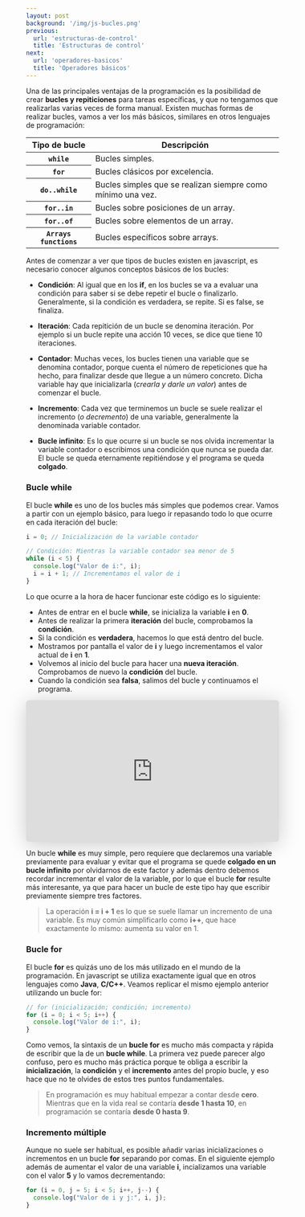 ```yaml
---
layout: post
background: '/img/js-bucles.png'
previous:
  url: 'estructuras-de-control'
  title: 'Estructuras de control'
next:
  url: 'operadores-basicos'
  title: 'Operadores básicos'
---
```


Una de las principales ventajas de la programación es la posibilidad de crear **bucles y repiticiones** para tareas específicas, y que no tengamos que realizarlas varias veces de forma manual. Existen muchas formas de realizar bucles, vamos a ver los más básicos, similares en otros lenguajes de programación:  


<table class="table table-striped table-borderless shadow-sm border">
	<thead class="thead-js">
		<th>Tipo de bucle</th>
		<th>Descripción</th>
	</thead>
	<tbody>
		<tr>
			<th><code>while</code></th>
			<td>Bucles simples.</td>
		</tr>
		<tr>
			<th><code>for</code></th>
			<td>Bucles clásicos por excelencia.</td>
		</tr>
		<tr>
			<th><code>do..while</code></th>
			<td>Bucles simples que se realizan siempre como mínimo una vez.</td>
		</tr>
		<tr>
			<th><code>for..in</code></th>
			<td>Bucles sobre posiciones de un array.</td>
		</tr>
		<tr>
			<th><code>for..of</code></th>
			<td>Bucles sobre elementos de un array.</td>
		</tr>
		<tr>
			<th><code class="text-primary">Arrays functions</code></th>
			<td>Bucles específicos sobre arrays.</td>
		</tr>
	</tbody>
</table>

Antes de comenzar a ver que tipos de bucles existen en javascript, es necesario conocer algunos conceptos básicos de los bucles:  

- **Condición**: Al igual que en los **if**, en los bucles se va a evaluar una condición para saber si se debe repetir el bucle o finalizarlo. Generalmente, si la condición es verdadera, se repite. Si es false, se finaliza.

- **Iteración**: Cada repitición de un bucle se denomina iteración. Por ejemplo si un bucle repite una acción 10 veces, se dice que tiene 10 iteraciones.

- **Contador**: Muchas veces, los bucles tienen una variable que se denomina contador, porque cuenta el número de repeticiones que ha hecho, para finalizar desde que llegue a un número concreto. Dicha variable hay que inicializarla (*crearla y darle un valor*) antes de comenzar el bucle.

- **Incremento**: Cada vez que terminemos un bucle se suele realizar el incremento (*o decremento*) de una variable, generalmente la denominada variable contador.


- **Bucle infinito**: Es lo que ocurre si un bucle se nos olvida incrementar la variable contador o escribimos una condición que nunca se pueda dar. El bucle se queda eternamente repitiéndose y el programa se queda **colgado**.


### Bucle while

El bucle **while** es uno de los bucles más simples que podemos crear. Vamos a partir con un ejemplo básico, para luego ir repasando todo lo que ocurre en cada iteración del bucle:  

```js
i = 0; // Inicialización de la variable contador

// Condición: Mientras la variable contador sea menor de 5
while (i < 5) {
  console.log("Valor de i:", i);
  i = i + 1; // Incrementamos el valor de i
}
```

Lo que ocurre a la hora de hacer funcionar este código es lo siguiente:  

- Antes de entrar en el bucle **while**, se inicializa la variable **i** en **0**.
- Antes de realizar la primera **iteración** del bucle, comprobamos la **condición**.
- Si la condición es **verdadera**, hacemos lo que está dentro del bucle.
- Mostramos por pantalla el valor de **i** y luego incrementamos el valor actual de **i** en **1**.
- Volvemos al inicio del bucle para hacer una **nueva iteración**. Comprobamos de nuevo la **condición** del bucle.
- Cuando la condición sea **falsa**, salimos del bucle y continuamos el programa.



<iframe class="speakerdeck-iframe" frameborder="0" src="https://speakerdeck.com/player/db737be71798420289390651a8e999fa" title="bucles.pdf" allowfullscreen="true" style="border: 0px; background: padding-box padding-box rgba(0, 0, 0, 0.1); margin: 0px; padding: 0px; border-radius: 6px; box-shadow: rgba(0, 0, 0, 0.2) 0px 5px 40px; width: 100%; height: auto; aspect-ratio: 560 / 314;" data-ratio="1.78343949044586"></iframe>

Un bucle **while** es muy simple, pero requiere que declaremos una variable previamente para evaluar y evitar que el programa se quede **colgado en un bucle infinito** por olvidarnos de este factor y además dentro debemos recordar incrementar el valor de la variable, por lo que el bucle **for** resulte más interesante, ya que para hacer un bucle de este tipo hay que escribir previamente siempre tres factores.

> La operación **i = i + 1** es lo que se suele llamar un incremento de una variable. Es muy común simplificarlo como **i++**, que hace exactamente lo mismo: aumenta su valor en 1.


### Bucle for

El bucle **for** es quizás uno de los más utilizado en el mundo de la programación. En javascript se utiliza exactamente igual que en otros lenguajes como **Java**, **C/C++**. Veamos replicar el mismo ejemplo anterior utilizando un bucle for:


```js
// for (inicialización; condición; incremento)
for (i = 0; i < 5; i++) {
  console.log("Valor de i:", i);
}
```

Como vemos, la sintaxis de un **bucle for** es mucho más compacta y rápida de escribir que la de un **bucle while**. La primera vez puede parecer algo confuso, pero es mucho más práctica porque te obliga a escribir la **inicialización**, la **condición** y el **incremento** antes del propio bucle, y eso hace que no te olvides de estos tres puntos fundamentales.

>En programación es muy habitual empezar a contar desde **cero**. Mientras que en la vida real se contaría **desde 1 hasta 10**, en programación se contaría **desde 0 hasta 9**.


### Incremento múltiple

Aunque no suele ser habitual, es posible añadir varias inicializaciones o incrementos en un bucle **for** separando por comas. En el siguiente ejemplo además de aumentar el valor de una variable **i**, incializamos una variable con el valor **5** y lo vamos decrementando:  


```js
for (i = 0, j = 5; i < 5; i++, j--) {
  console.log("Valor de i y j:", i, j);
}
```